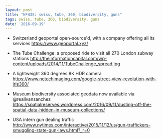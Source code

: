 ```yaml
---
layout: post
title: "Nº438: swiss, tube, 360, biodiversity, guns"
tags: swiss, tube, 360, biodiversity, guns
date: '2016-09-19'
---
```


* Switzerland geoportal open-source'd, with a company offering all its services
  https://www.geoportal.xyz/

* The Tube Challenge: a proposed ride to visit all 270 London subway stations
  http://theinformationcapital.com/wp-content/uploads/2014/11/TubeChallenge_spread.jpg

* A lightweight 360 degrees 8K HDR camera
  https://www.nctechimaging.com/google-street-view-revolution-with-iris360/

* Museum biodiversity associated geodata now available via @realivansanchez
  https://spatialreserves.wordpress.com/2016/09/11/dusting-off-the-spatial-data-hidden-in-museum-collections/

* USA intern gun dealing traffic
  http://www.nytimes.com/interactive/2015/11/12/us/gun-traffickers-smuggling-state-gun-laws.html?_r=0
